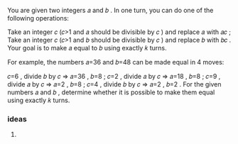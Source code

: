 You are given two integers 𝑎
 and 𝑏
. In one turn, you can do one of the following operations:

Take an integer 𝑐
 (𝑐>1
 and 𝑎
 should be divisible by 𝑐
) and replace 𝑎
 with 𝑎𝑐
;
Take an integer 𝑐
 (𝑐>1
 and 𝑏
 should be divisible by 𝑐
) and replace 𝑏
 with 𝑏𝑐
.
Your goal is to make 𝑎
 equal to 𝑏
 using exactly 𝑘
 turns.

For example, the numbers 𝑎=36
 and 𝑏=48
 can be made equal in 4
 moves:

𝑐=6
, divide 𝑏
 by 𝑐
 ⇒
 𝑎=36
, 𝑏=8
;
𝑐=2
, divide 𝑎
 by 𝑐
 ⇒
 𝑎=18
, 𝑏=8
;
𝑐=9
, divide 𝑎
 by 𝑐
 ⇒
 𝑎=2
, 𝑏=8
;
𝑐=4
, divide 𝑏
 by 𝑐
 ⇒
 𝑎=2
, 𝑏=2
.
For the given numbers 𝑎
 and 𝑏
, determine whether it is possible to make them equal using exactly 𝑘
 turns.

 ### ideas
 1. 